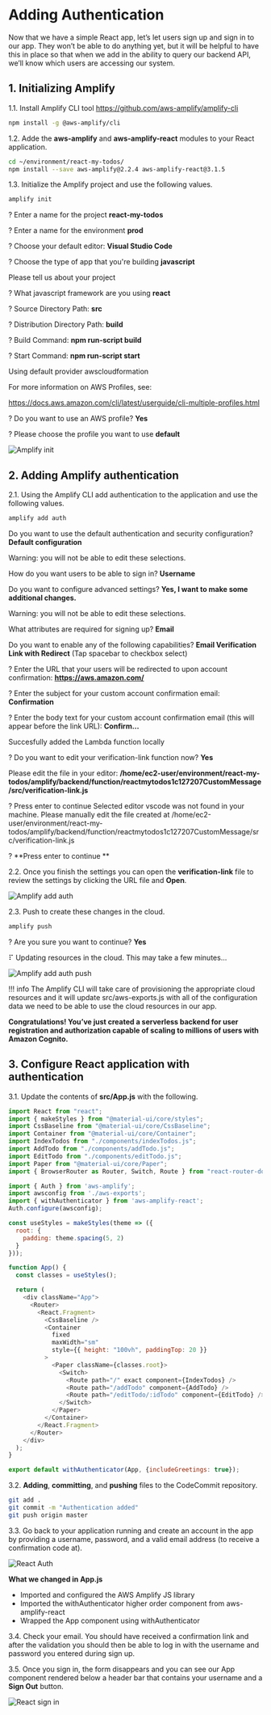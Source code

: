 # Adding Authentication

Now that we have a simple React app, let’s let users sign up and sign in to our app. They won’t be able to do anything yet, but it will be helpful to have this in place so that when we add in the ability to query our backend API, we’ll know which users are accessing our system.

## 1. Initializing Amplify

1.1\. Install Amplify CLI tool https://github.com/aws-amplify/amplify-cli

``` bash
npm install -g @aws-amplify/cli
```

1.2\. Adde the **aws-amplify** and **aws-amplify-react** modules to your React application.

``` bash
cd ~/environment/react-my-todos/
npm install --save aws-amplify@2.2.4 aws-amplify-react@3.1.5
```

1.3\. Initialize the Amplify project and use the following values.

``` bash
amplify init
```

? Enter a name for the project **react-my-todos**

? Enter a name for the environment **prod**

? Choose your default editor: **Visual Studio Code**

? Choose the type of app that you're building **javascript**

Please tell us about your project

? What javascript framework are you using **react**

? Source Directory Path:  **src**

? Distribution Directory Path: **build**

? Build Command:  **npm run-script build**

? Start Command: **npm run-script start**

Using default provider  awscloudformation


For more information on AWS Profiles, see:

https://docs.aws.amazon.com/cli/latest/userguide/cli-multiple-profiles.html


? Do you want to use an AWS profile? **Yes**

? Please choose the profile you want to use **default**

![Amplify init](images/amplify-init.png)

## 2. Adding Amplify authentication

2.1\. Using the Amplify CLI add authentication to the application and use the following values.

``` bash
amplify add auth
```

 Do you want to use the default authentication and security configuration? **Default configuration**

 Warning: you will not be able to edit these selections. 

 How do you want users to be able to sign in? **Username**

 Do you want to configure advanced settings? **Yes, I want to make some additional changes.**

 Warning: you will not be able to edit these selections. 

 What attributes are required for signing up? **Email**

 Do you want to enable any of the following capabilities? **Email Verification Link with Redirect** (Tap spacebar to checkbox select)

? Enter the URL that your users will be redirected to upon account confirmation: **https://aws.amazon.com/**

? Enter the subject for your custom account confirmation email: **Confirmation**

? Enter the body text for your custom account confirmation email (this will appear before the link URL): **Confirm...**

Succesfully added the Lambda function locally

? Do you want to edit your verification-link function now? **Yes**

Please edit the file in your editor: **/home/ec2-user/environment/react-my-todos/amplify/backend/function/reactmytodos1c127207CustomMessage/src/verification-link.js**

? Press enter to continue Selected  editor vscode was not found in your machine. Please manually edit the file created at /home/ec2-user/environment/react-my-todos/amplify/backend/function/reactmytodos1c127207CustomMessage/src/verification-link.js

? **Press enter to continue **

2.2\. Once you finish the settings you can open the **verification-link** file to review the settings by clicking the URL file and **Open**.

![Amplify add auth](images/amplify-add-auth.png)

2.3\. Push to create these changes in the cloud.

``` bash
amplify push
```

? Are you sure you want to continue? **Yes**

⠏ Updating resources in the cloud. This may take a few minutes...

![Amplify add auth push](images/amplify-add-auth-push.png)

!!! info
    The Amplify CLI will take care of provisioning the appropriate cloud resources and it will update src/aws-exports.js with all of the configuration data we need to be able to use the cloud resources in our app.

**Congratulations! You’ve just created a serverless backend for user registration and authorization capable of scaling to millions of users with Amazon Cognito.**

## 3. Configure React application with authentication

3.1\. Update the contents of **src/App.js** with the following.

``` javascript hl_lines="11 12 13 14 49"
import React from "react";
import { makeStyles } from "@material-ui/core/styles";
import CssBaseline from "@material-ui/core/CssBaseline";
import Container from "@material-ui/core/Container";
import IndexTodos from "./components/indexTodos.js";
import AddTodo from "./components/addTodo.js";
import EditTodo from "./components/editTodo.js";
import Paper from "@material-ui/core/Paper";
import { BrowserRouter as Router, Switch, Route } from "react-router-dom";

import { Auth } from 'aws-amplify';
import awsconfig from './aws-exports';
import { withAuthenticator } from 'aws-amplify-react';
Auth.configure(awsconfig);

const useStyles = makeStyles(theme => ({
  root: {
    padding: theme.spacing(5, 2)
  }
}));

function App() {
  const classes = useStyles();

  return (
    <div className="App">
      <Router>
        <React.Fragment>
          <CssBaseline />
          <Container
            fixed
            maxWidth="sm"
            style={{ height: "100vh", paddingTop: 20 }}
          >
            <Paper className={classes.root}>
              <Switch>
                <Route path="/" exact component={IndexTodos} />
                <Route path="/addTodo" component={AddTodo} />
                <Route path="/editTodo/:idTodo" component={EditTodo} />
              </Switch>
            </Paper>
          </Container>
        </React.Fragment>
      </Router>
    </div>
  );
}

export default withAuthenticator(App, {includeGreetings: true});
```

3.2\. **Adding**, **committing**, and **pushing** files to the CodeCommit repository.

``` bash
git add .
git commit -m "Authentication added"
git push origin master
```

3.3\. Go back to your application running and create an account in the app by providing a username, password, and a valid email address (to receive a confirmation code at).

![React Auth](images/react-auth.png)

**What we changed in App.js**

* Imported and configured the AWS Amplify JS library
* Imported the withAuthenticator higher order component from aws-amplify-react
* Wrapped the App component using withAuthenticator

3.4\. Check your email. You should have received a confirmation link and after the validation you should then be able to log in with the username and password you entered during sign up.

3.5\. Once you sign in, the form disappears and you can see our App component rendered below a header bar that contains your username and a **Sign Out** button.

![React sign in](images/react-sign-in.png)